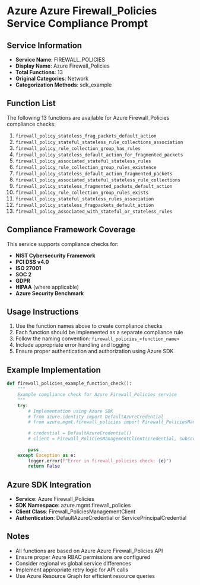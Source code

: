 # Azure Azure Firewall_Policies Service Compliance Prompt

## Service Information
- **Service Name**: FIREWALL_POLICIES
- **Display Name**: Azure Firewall_Policies
- **Total Functions**: 13
- **Original Categories**: Network
- **Categorization Methods**: sdk_example

## Function List
The following 13 functions are available for Azure Firewall_Policies compliance checks:

1. `firewall_policy_stateless_frag_packets_default_action`
2. `firewall_policy_stateful_stateless_rule_collections_association`
3. `firewall_policy_rule_collection_group_has_rules`
4. `firewall_policy_stateless_default_action_for_fragmented_packets`
5. `firewall_policy_associated_stateful_stateless_rules`
6. `firewall_policy_rule_collection_group_rules_existence`
7. `firewall_policy_stateless_default_action_fragmented_packets`
8. `firewall_policy_associated_stateful_stateless_rule_collections`
9. `firewall_policy_stateless_fragmented_packets_default_action`
10. `firewall_policy_rule_collection_group_rules_exists`
11. `firewall_policy_stateful_stateless_rules_association`
12. `firewall_policy_stateless_fragpackets_default_action`
13. `firewall_policy_associated_with_stateful_or_stateless_rules`


## Compliance Framework Coverage
This service supports compliance checks for:
- **NIST Cybersecurity Framework**
- **PCI DSS v4.0**
- **ISO 27001**
- **SOC 2**
- **GDPR**
- **HIPAA** (where applicable)
- **Azure Security Benchmark**

## Usage Instructions
1. Use the function names above to create compliance checks
2. Each function should be implemented as a separate compliance rule
3. Follow the naming convention: `firewall_policies_<function_name>`
4. Include appropriate error handling and logging
5. Ensure proper authentication and authorization using Azure SDK

## Example Implementation
```python
def firewall_policies_example_function_check():
    """
    Example compliance check for Azure Firewall_Policies service
    """
    try:
        # Implementation using Azure SDK
        # from azure.identity import DefaultAzureCredential
        # from azure.mgmt.firewall_policies import Firewall_PoliciesManagementClient
        
        # credential = DefaultAzureCredential()
        # client = Firewall_PoliciesManagementClient(credential, subscription_id)
        
        pass
    except Exception as e:
        logger.error(f"Error in firewall_policies check: {e}")
        return False
```

## Azure SDK Integration
- **Service**: Azure Firewall_Policies
- **SDK Namespace**: azure.mgmt.firewall_policies
- **Client Class**: Firewall_PoliciesManagementClient
- **Authentication**: DefaultAzureCredential or ServicePrincipalCredential

## Notes
- All functions are based on Azure Azure Firewall_Policies API
- Ensure proper Azure RBAC permissions are configured
- Consider regional vs global service differences
- Implement appropriate retry logic for API calls
- Use Azure Resource Graph for efficient resource queries
